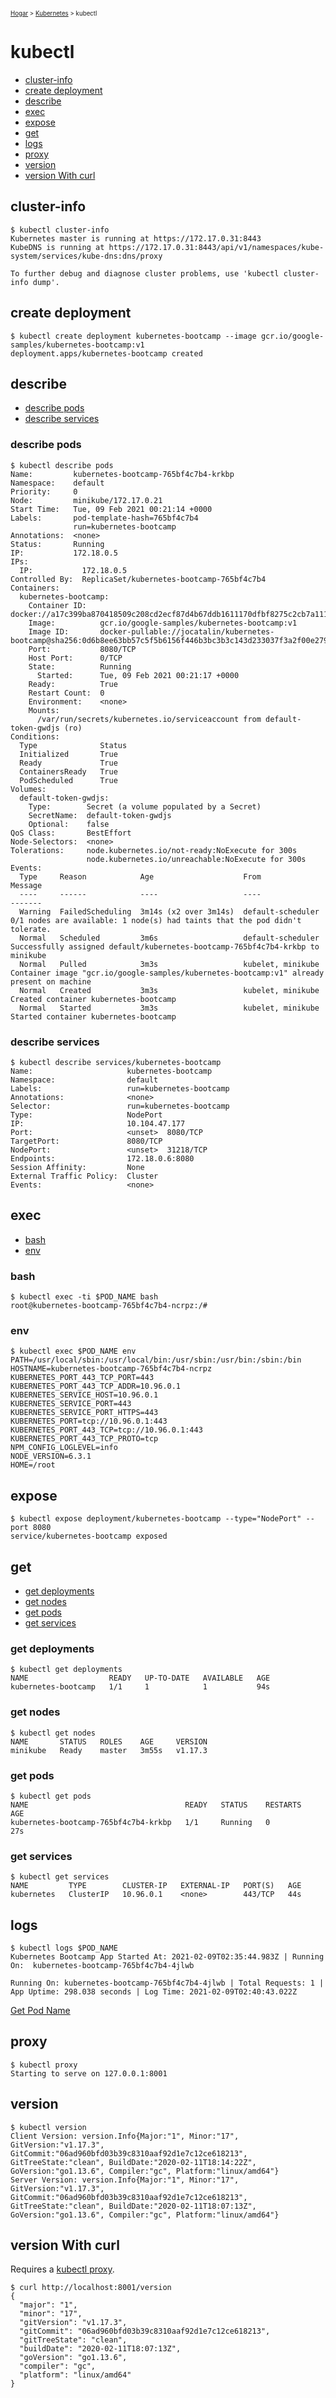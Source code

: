 <sub><sup><a href="index.html">Hogar</a> > <a href="kubernetes.html">Kubernetes</a> > kubectl</sup></sub>

# kubectl

- [cluster-info](#cluster-info)
- [create deployment](#create-deployment)
- [describe](#describe)
- [exec](#exec)
- [expose](#expose)
- [get](#get)
- [logs](#logs)
- [proxy](#proxy)
- [version](#version)
- [version With curl](#version-with-curl)

## cluster-info

```shell
$ kubectl cluster-info
Kubernetes master is running at https://172.17.0.31:8443
KubeDNS is running at https://172.17.0.31:8443/api/v1/namespaces/kube-system/services/kube-dns:dns/proxy

To further debug and diagnose cluster problems, use 'kubectl cluster-info dump'.
```

## create deployment

```shell
$ kubectl create deployment kubernetes-bootcamp --image gcr.io/google-samples/kubernetes-bootcamp:v1
deployment.apps/kubernetes-bootcamp created
```

## describe

- [describe pods](#describe-pods)
- [describe services](#describe-services)

### describe pods

```shell
$ kubectl describe pods
Name:         kubernetes-bootcamp-765bf4c7b4-krkbp
Namespace:    default
Priority:     0
Node:         minikube/172.17.0.21
Start Time:   Tue, 09 Feb 2021 00:21:14 +0000
Labels:       pod-template-hash=765bf4c7b4
              run=kubernetes-bootcamp
Annotations:  <none>
Status:       Running
IP:           172.18.0.5
IPs:
  IP:           172.18.0.5
Controlled By:  ReplicaSet/kubernetes-bootcamp-765bf4c7b4
Containers:
  kubernetes-bootcamp:
    Container ID:   docker://a17c399ba870418509c208cd2ecf87d4b67ddb1611170dfbf8275c2cb7a111ff
    Image:          gcr.io/google-samples/kubernetes-bootcamp:v1
    Image ID:       docker-pullable://jocatalin/kubernetes-bootcamp@sha256:0d6b8ee63bb57c5f5b6156f446b3bc3b3c143d233037f3a2f00e279c8fcc64af
    Port:           8080/TCP
    Host Port:      0/TCP
    State:          Running
      Started:      Tue, 09 Feb 2021 00:21:17 +0000
    Ready:          True
    Restart Count:  0
    Environment:    <none>
    Mounts:
      /var/run/secrets/kubernetes.io/serviceaccount from default-token-gwdjs (ro)
Conditions:
  Type              Status
  Initialized       True 
  Ready             True 
  ContainersReady   True 
  PodScheduled      True 
Volumes:
  default-token-gwdjs:
    Type:        Secret (a volume populated by a Secret)
    SecretName:  default-token-gwdjs
    Optional:    false
QoS Class:       BestEffort
Node-Selectors:  <none>
Tolerations:     node.kubernetes.io/not-ready:NoExecute for 300s
                 node.kubernetes.io/unreachable:NoExecute for 300s
Events:
  Type     Reason            Age                    From               Message
  ----     ------            ----                   ----               -------
  Warning  FailedScheduling  3m14s (x2 over 3m14s)  default-scheduler  0/1 nodes are available: 1 node(s) had taints that the pod didn't tolerate.
  Normal   Scheduled         3m6s                   default-scheduler  Successfully assigned default/kubernetes-bootcamp-765bf4c7b4-krkbp to minikube
  Normal   Pulled            3m3s                   kubelet, minikube  Container image "gcr.io/google-samples/kubernetes-bootcamp:v1" already present on machine
  Normal   Created           3m3s                   kubelet, minikube  Created container kubernetes-bootcamp
  Normal   Started           3m3s                   kubelet, minikube  Started container kubernetes-bootcamp
```

### describe services

```shell
$ kubectl describe services/kubernetes-bootcamp
Name:                     kubernetes-bootcamp
Namespace:                default
Labels:                   run=kubernetes-bootcamp
Annotations:              <none>
Selector:                 run=kubernetes-bootcamp
Type:                     NodePort
IP:                       10.104.47.177
Port:                     <unset>  8080/TCP
TargetPort:               8080/TCP
NodePort:                 <unset>  31218/TCP
Endpoints:                172.18.0.6:8080
Session Affinity:         None
External Traffic Policy:  Cluster
Events:                   <none>
```

## exec

- [bash](#bash)
- [env](#env)

### bash

```shell
$ kubectl exec -ti $POD_NAME bash
root@kubernetes-bootcamp-765bf4c7b4-ncrpz:/#
```

### env

```shell
$ kubectl exec $POD_NAME env
PATH=/usr/local/sbin:/usr/local/bin:/usr/sbin:/usr/bin:/sbin:/bin
HOSTNAME=kubernetes-bootcamp-765bf4c7b4-ncrpz
KUBERNETES_PORT_443_TCP_PORT=443
KUBERNETES_PORT_443_TCP_ADDR=10.96.0.1
KUBERNETES_SERVICE_HOST=10.96.0.1
KUBERNETES_SERVICE_PORT=443
KUBERNETES_SERVICE_PORT_HTTPS=443
KUBERNETES_PORT=tcp://10.96.0.1:443
KUBERNETES_PORT_443_TCP=tcp://10.96.0.1:443
KUBERNETES_PORT_443_TCP_PROTO=tcp
NPM_CONFIG_LOGLEVEL=info
NODE_VERSION=6.3.1
HOME=/root
```

## expose

```shell
$ kubectl expose deployment/kubernetes-bootcamp --type="NodePort" --port 8080
service/kubernetes-bootcamp exposed
```

## get

- [get deployments](#get-deployments)
- [get nodes](#get-nodes)
- [get pods](#get-pods)
- [get services](#get-services)

### get deployments

```shell
$ kubectl get deployments
NAME                  READY   UP-TO-DATE   AVAILABLE   AGE
kubernetes-bootcamp   1/1     1            1           94s
```

### get nodes

```shell
$ kubectl get nodes
NAME       STATUS   ROLES    AGE     VERSION
minikube   Ready    master   3m55s   v1.17.3
```

### get pods

```shell
$ kubectl get pods
NAME                                   READY   STATUS    RESTARTS   AGE
kubernetes-bootcamp-765bf4c7b4-krkbp   1/1     Running   0          27s
```

### get services

```shell
$ kubectl get services
NAME         TYPE        CLUSTER-IP   EXTERNAL-IP   PORT(S)   AGE
kubernetes   ClusterIP   10.96.0.1    <none>        443/TCP   44s
```

## logs

```shell
$ kubectl logs $POD_NAME
Kubernetes Bootcamp App Started At: 2021-02-09T02:35:44.983Z | Running On:  kubernetes-bootcamp-765bf4c7b4-4jlwb 

Running On: kubernetes-bootcamp-765bf4c7b4-4jlwb | Total Requests: 1 | App Uptime: 298.038 seconds | Log Time: 2021-02-09T02:40:43.022Z
```

[Get Pod Name](notes.md#get-pod-name)

## proxy

```shell
$ kubectl proxy
Starting to serve on 127.0.0.1:8001
```

## version

```shell
$ kubectl version
Client Version: version.Info{Major:"1", Minor:"17", GitVersion:"v1.17.3", GitCommit:"06ad960bfd03b39c8310aaf92d1e7c12ce618213", GitTreeState:"clean", BuildDate:"2020-02-11T18:14:22Z", GoVersion:"go1.13.6", Compiler:"gc", Platform:"linux/amd64"}
Server Version: version.Info{Major:"1", Minor:"17", GitVersion:"v1.17.3", GitCommit:"06ad960bfd03b39c8310aaf92d1e7c12ce618213", GitTreeState:"clean", BuildDate:"2020-02-11T18:07:13Z", GoVersion:"go1.13.6", Compiler:"gc", Platform:"linux/amd64"}
```

## version With curl

Requires a [kubectl proxy](#host-cluster-proxy).

```shell
$ curl http://localhost:8001/version
{
  "major": "1",
  "minor": "17",
  "gitVersion": "v1.17.3",
  "gitCommit": "06ad960bfd03b39c8310aaf92d1e7c12ce618213",
  "gitTreeState": "clean",
  "buildDate": "2020-02-11T18:07:13Z",
  "goVersion": "go1.13.6",
  "compiler": "gc",
  "platform": "linux/amd64"
}
```
